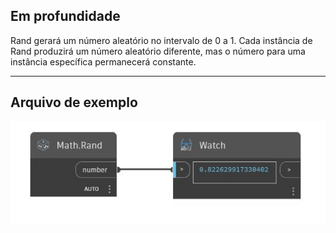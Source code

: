 ## Em profundidade
Rand gerará um número aleatório no intervalo de 0 a 1. Cada instância de Rand produzirá um número aleatório diferente, mas o número para uma instância específica permanecerá constante.
___
## Arquivo de exemplo

![Rand](./DSCore.Math.Rand_img.jpg)

